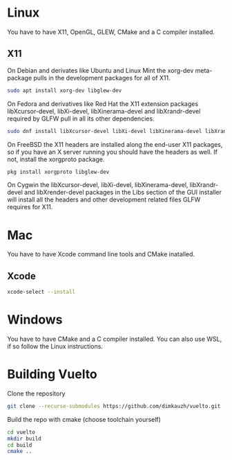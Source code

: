 # Linux
You have to have X11, OpenGL, GLEW, CMake and a C compiler installed.
## X11
On Debian and derivates like Ubuntu and Linux Mint the xorg-dev meta-package pulls in the development packages for all of X11.
```bash
sudo apt install xorg-dev libglew-dev
```

On Fedora and derivatives like Red Hat the X11 extension packages libXcursor-devel, libXi-devel, libXinerama-devel and libXrandr-devel required by GLFW pull in all its other dependencies.
```bash
sudo dnf install libXcursor-devel libXi-devel libXinerama-devel libXrandr-devel libglew-dev
```

On FreeBSD the X11 headers are installed along the end-user X11 packages, so if you have an X server running you should have the headers as well. If not, install the xorgproto package.
```bash
pkg install xorgproto libglew-dev
```

On Cygwin the libXcursor-devel, libXi-devel, libXinerama-devel, libXrandr-devel and libXrender-devel packages in the Libs section of the GUI installer will install all the headers and other development related files GLFW requires for X11.

# Mac
You have to have Xcode command line tools and CMake inatalled.
## Xcode
```bash
xcode-select --install
```

# Windows
You have to have CMake and a C compiler installed. You can also use WSL, if so follow the Linux instructions.

# Building Vuelto
Clone the repository
```bash
git clone --recurse-submodules https://github.com/dimkauzh/vuelto.git
```
Build the repo with cmake (choose toolchain yourself)
```bash
cd vuelto
mkdir build
cd build
cmake ..
```
